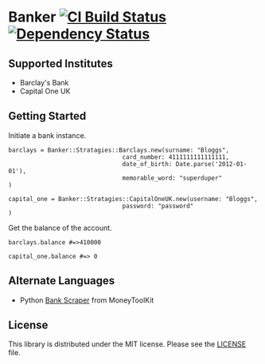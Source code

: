 # Banker [![CI Build Status](https://secure.travis-ci.org/kylewelsby/Banker.png?branch=master)][travis] [![Dependency Status](https://gemnasium.com/kylewelsby/Banker.png?travis)][gemnasium]

[travis]:http://travis-ci.org/kylewelsby/Banker
[gemnasium]:https://gemnasium.com/kylewelsby/Banker

## Supported Institutes

* Barclay's Bank
* Capital One UK

## Getting Started

Initiate a bank instance.

    barclays = Banker::Stratagies::Barclays.new(surname: "Bloggs",
                         			card_number: 4111111111111111,
                         			date_of_birth: Date.parse('2012-01-01'),
                         			memorable_word: "superduper"
    )

    capital_one = Banker::Stratagies::CapitalOneUK.new(username: "Bloggs",
                         			password: "password"
    )


Get the balance of the account.

    barclays.balance #=>410000

    capital_one.balance #=> 0

## Alternate Languages

* Python [Bank Scraper](https://github.com/MoneyToolkit/Bank-Scraper) from MoneyToolKit

## License

This library is distributed under the MIT license.  Please see the [LICENSE](https://github.com/kylewelsby/Banker/LICENSE.md) file.
